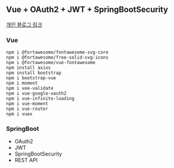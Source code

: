 ## Vue + OAuth2 + JWT + SpringBootSecurity

[개인 블로그 링크](https://blog.naver.com/dktmrorl/222688441049)

### Vue
```
npm i @fortawesome/fontawesome-svg-core  
npm i @fortawesome/free-solid-svg-icons  
npm i @fortawesome/vue-fontawesome  
npm install axios  
npm install bootstrap  
npm i bootstrap-vue  
npm i moment  
npm i vee-validate  
npm i vue-google-oauth2  
npm i vue-infinite-loading  
npm i vue-moment  
npm i vue-router  
npm i vuex
```

### SpringBoot
- OAuth2  
- JWT  
- SpringBootSecurity  
- REST API
